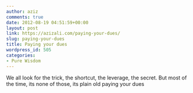 ```yaml
---
author: aziz
comments: true
date: 2012-08-19 04:51:59+00:00
layout: post
link: https://azizali.com/paying-your-dues/
slug: paying-your-dues
title: Paying your dues
wordpress_id: 505
categories:
- Pure Wisdom
---
```


We all look for the trick, the shortcut, the leverage, the secret. But most of the time, its none of those, its plain old paying your dues
